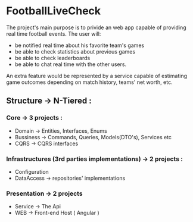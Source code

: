 # FootballLiveCheck 
The project's main purpose is to privide an web app capable of providing real time football events.
The user will:
- be notified real time about his favorite team's games
- be able to check statistics about previous games
- be able to check leaderboards
- be able to chat real time with the other users.

An extra feature would be represented by a service capable of estimating game outcomes depending on match history, teams' net worth, etc.

## Structure -> N-Tiered : 
### Core   -> 3 projects : 
* Domain   	-> Entities, Interfaces, Enums
* Bussiness	-> Commands, Queries, Models(DTO's), Services etc
* CQRS		-> CQRS interfaces
### Infrastructures	(3rd parties implementations)	-> 2 projects :
* Configuration
* DataAccess       -> repositories' implementations
### Presentation    	-> 2 projects   
* Service	->  The Api
* WEB	-> Front-end Host ( Angular )


